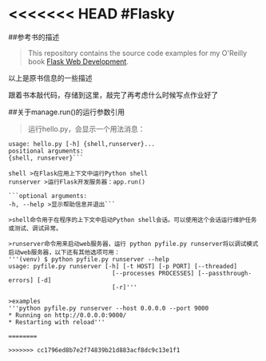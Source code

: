 <<<<<<< HEAD
#Flasky
========
##参考书的描述
>This repository contains the source code examples for my O'Reilly book [Flask Web Development](http://www.flaskbook.com).

以上是原书信息的一些描述

跟着书本敲代码，存储到这里，敲完了再考虑什么时候写点作业好了

##关于manage.run()的运行参数引用
>运行hello.py，会显示一个用法消息：
```$python hello.py
usage: hello.py [-h] {shell,runserver}...
positional arguments:
{shell, runserver}```

shell >在Flask应用上下文中运行Python shell
runserver >运行Flask开发服务器：app.run()

```optional arguments:
-h, --help >显示帮助信息并退出```

>shell命令用于在程序的上下文中启动Python shell会话。可以使用这个会话运行维护任务或测试、调试异常。

>runserver命令用来启动web服务器，运行 python pyfile.py runserver将以调试模式启动web服务器，以下还有其他选项可用：
'''(venv) $ python pyfile.py runserver --help
usage: pyfile.py runserver [-h] [-t HOST] [-p PORT] [--threaded]
                             [--processes PROCESSES] [--passthrough-errors] [-d]
                             [-r]'''

>examples
'''python pyfile.py runserver --host 0.0.0.0 --port 9000
* Running on http://0.0.0.0:9000/
* Restarting with reload'''

========

>>>>>>> cc1796ed8b7e2f74839b21d883acf8dc9c13e1f1
